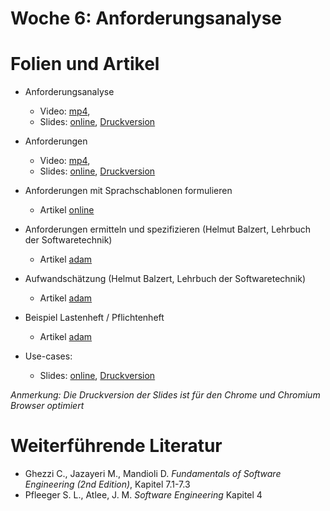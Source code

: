 # Woche 6: Anforderungsanalyse

# Folien und Artikel

* Anforderungsanalyse
    * Video:  [mp4](https://tube.switch.ch/videos/e9a8b379),  
    * Slides: [online](./slides/requirements-engineering.html), [Druckversion](./slides/requirements-engineering.html?print-pdf)

* Anforderungen
    * Video:  [mp4](https://tube.switch.ch/videos/76899f60),  
    * Slides: [online](./slides/requirements.html), [Druckversion](./slides/requirements.html?print-pdf)

* Anforderungen mit Sprachschablonen formulieren
    * Artikel [online](./articles/language-templates.html)

* Anforderungen ermitteln und spezifizieren (Helmut Balzert, Lehrbuch der Softwaretechnik)
    * Artikel [adam](https://adam.unibas.ch/goto_adam_file_732353_download.html)

* Aufwandschätzung  (Helmut Balzert, Lehrbuch der Softwaretechnik)
    * Artikel [adam](https://adam.unibas.ch/goto_adam_file_732352_download.html)

* Beispiel Lastenheft / Pflichtenheft
    * Artikel [adam](https://adam.unibas.ch/goto_adam_file_732351_download.html)

* Use-cases:
    * Slides: [online](./slides/use-cases.html), [Druckversion](./slides/use-cases.html?print-pdf)


*Anmerkung: Die Druckversion der Slides ist für den Chrome und Chromium Browser optimiert*


# Weiterführende Literatur
* Ghezzi C., Jazayeri M., Mandioli D. *Fundamentals of Software Engineering (2nd Edition)*, Kapitel 7.1-7.3
* Pfleeger S. L., Atlee, J. M. *Software Engineering* Kapitel 4

